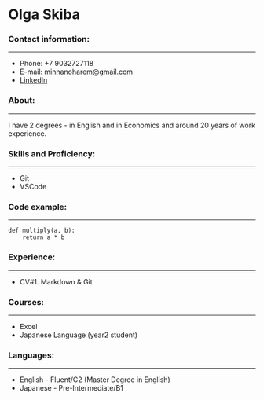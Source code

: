 # **Olga Skiba**




### Contact information:
****
* Phone: +7 9032727118
* E-mail: minnanoharem@gmail.com
* [LinkedIn](www.linkedin.com/in/olga-skiba-229706169)

### About:
****
I have 2 degrees - in English and in Economics and around 20 years of work experience.


### Skills and Proficiency:
****
* Git
* VSCode


### Code example:
****
```
def multiply(a, b):
    return a * b
```

### Experience:
****
* CV#1. Markdown & Git

### Courses:
****
* Excel
* Japanese Language (year2 student)

### Languages:
****
* English - Fluent/C2 (Master Degree in English)
* Japanese - Pre-Intermediate/B1
